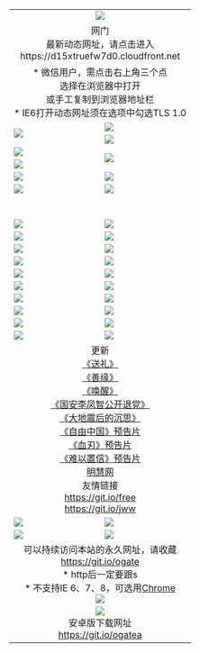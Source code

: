 ﻿<table>
  <tr></tr>
  <tr><td colspan=2 align=center><img src="https://cloud.githubusercontent.com/assets/11880933/13434984/f430fae2-e012-11e5-814f-c2df1e82b247.jpg" /></td></tr>
  <tr><td colspan=2 align=center>网门<br>最新动态网址，请点击进入
<br>https://d15xtruefw7d0.cloudfront.net
    </td>
  </tr>
  <tr>
    <td colspan=2 align=center>* 微信用户，需点击右上角三个点<br>选择在浏览器中打开<br>或手工复制到浏览器地址栏
    <br>* IE6打开动态网址须在选项中勾选TLS 1.0</td>
  </tr>
  <tr>
    <td rowspan=2><a href="https://d15xtruefw7d0.cloudfront.net/ogUP.aspx?name=11DKC.mp4&list=11DKC" target="_blank"><img src="https://d15xtruefw7d0.cloudfront.net/Up/11DKC1.jpg" /></a></td> 
    <td><div><a href="https://d15xtruefw7d0.cloudfront.net/ogUP.aspx?name=LRWS.mp4&list=LRWS" target="_blank"><img src="https://d15xtruefw7d0.cloudfront.net/Up/LRWS.jpg" /></a></td>
   </tr>
  <tr>
    <td><a href="https://d15xtruefw7d0.cloudfront.net/ogNiceVedio.aspx" target="_blank"><img src="https://d15xtruefw7d0.cloudfront.net/Up/11TGKDY.jpg" /></a></td>
  </tr>
  <tr>
    <td><a href="https://d15xtruefw7d0.cloudfront.net/ogUP.aspx?name=JQR.mp4&count=2" target="_blank"><img src="https://d15xtruefw7d0.cloudfront.net/Up/JQR.jpg" /></a></td>   
    <td rowspan=2><a href="https://d15xtruefw7d0.cloudfront.net/ogUP.aspx?name=JP.mp4&count=9" target="_blank"><img src="https://d15xtruefw7d0.cloudfront.net/Up/JP.jpg" /></td>
  </tr>
  <tr>
    <td><a href="https://d15xtruefw7d0.cloudfront.net/ogUP.aspx?name=WH.mp4" target="_blank"><img src="https://d15xtruefw7d0.cloudfront.net/Up/WH.jpg" /></a></td>
  </tr>
  <tr>
    <td><a href="https://d15xtruefw7d0.cloudfront.net/ogUP.aspx?name=SSZJ.mp4&list=SSZJ" target="_blank"><img src="https://d15xtruefw7d0.cloudfront.net/Up/SSZJ.jpg" /></a></td>
    <td><a href="https://d15xtruefw7d0.cloudfront.net/ogUP.aspx?name=1XQK.mp4&count=13" target="_blank"><img src="https://d15xtruefw7d0.cloudfront.net/Up/1XQK.jpg" /></a</td>
  </tr>
  <tr>
    <td><a href="https://d15xtruefw7d0.cloudfront.net/ogUP.aspx?name=ZY.mp4&count=2015|16" target="_blank"><img src="https://d15xtruefw7d0.cloudfront.net/Up/ZY.jpg" /></a</td>
    <td><a href="https://d15xtruefw7d0.cloudfront.net/ogUP.aspx?name=XTFY.mp4&count=B|2,A|24" target="_blank"><img src="https://d15xtruefw7d0.cloudfront.net/Up/XTFY.jpg" /></a></td>
  </tr>
  <tr height="40">
  </tr>
  <tr>
    <td><a href="https://d15xtruefw7d0.cloudfront.net/ogUP.aspx?name=4SQQ.mp4&list=4SQQ" target="_blank"><img src="https://d15xtruefw7d0.cloudfront.net/Up/4SQQ0.jpg"/></a></td>
    <td><a href="https://d15xtruefw7d0.cloudfront.net/ogUP.aspx?name=4SHQ.mp4&list=4SHQ" target="_blank"><img src="https://d15xtruefw7d0.cloudfront.net/Up/4SHQ0.jpg"/></a></td>
  </tr>
  <tr>
    <td><a href="https://d15xtruefw7d0.cloudfront.net/ogUP.aspx?name=4SZG.mp4&list=4SZG" target="_blank"><img src="https://d15xtruefw7d0.cloudfront.net/Up/4SZG0.jpg"/></a></td>
    <td><a href="https://d15xtruefw7d0.cloudfront.net/ogUP.aspx?name=4SDJ.mp4&list=4SDJ" target="_blank"><img src="https://d15xtruefw7d0.cloudfront.net/Up/4SDJ0.jpg"/></a></td>
  </tr>
  <tr>
    <td><a href="https://d15xtruefw7d0.cloudfront.net/ogUP.aspx?name=4SGX.mp4&list=4SGX" target="_blank"><img src="https://d15xtruefw7d0.cloudfront.net/Up/4SGX0.jpg"/></a></td>
    <td><a href="https://d15xtruefw7d0.cloudfront.net/ogUP.aspx?name=4SHD.mp4&list=4SHD" target="_blank"><img src="https://d15xtruefw7d0.cloudfront.net/Up/4SHD0.jpg"/></a></td>
  </tr>
  <tr>
    <td><a href="https://d15xtruefw7d0.cloudfront.net/ogUP.aspx?name=4CTX.mp4&list=4CTX" target="_blank"><img src="https://d15xtruefw7d0.cloudfront.net/Up/4CTX0.jpg"/></a></td>
    <td><a href="https://d15xtruefw7d0.cloudfront.net/ogUP.aspx?name=4CWZ.mp4&list=4CWZ" target="_blank"><img src="https://d15xtruefw7d0.cloudfront.net/Up/4CWZ0.jpg"/></a></td>
  </tr>
  <tr>
    <td><a href="https://d15xtruefw7d0.cloudfront.net/onUP.aspx?name=https://d1pog55izwmvoe.cloudfront.net/" target="_blank"><img src="https://d15xtruefw7d0.cloudfront.net/Up/0DTW.jpg"/></a></td>
    <td><a href="https://d15xtruefw7d0.cloudfront.net/onUP.aspx?name=https://d240ns8up8earz.cloudfront.net/acenter/" target="_blank"><img src="https://d15xtruefw7d0.cloudfront.net/Up/0TDW.jpg" /></a></td>
  </tr>
  <tr>
    <td><a href="https://d15xtruefw7d0.cloudfront.net/onUP.aspx?name=https://d4508d6vomz2p.cloudfront.net/gb/nsc413.htm" target="_blank"><img src="https://d15xtruefw7d0.cloudfront.net/Up/0DJY.jpg" /></a></td>
    <td><a href="https://d15xtruefw7d0.cloudfront.net/onUP.aspx?name=https://dilo7bqpjb57y.cloudfront.net/xtr/gb/prog204.html" target="_blank"><img src="https://d15xtruefw7d0.cloudfront.net/Up/0XTR.jpg" /></a></td>
  </tr>
  <tr>
    <td><a href="https://d15xtruefw7d0.cloudfront.net/onUP.aspx?name=https://d3aj00iefsmfgc.cloudfront.net/" target="_blank"><img src="https://d15xtruefw7d0.cloudfront.net/Up/0MHW.jpg" /></a></td>
    <td><a href="https://d15xtruefw7d0.cloudfront.net/onUP.aspx?name=https://d20wz7qt14x5d2.cloudfront.net/" target="_blank"><img src="https://d15xtruefw7d0.cloudfront.net/Up/0ZJW.jpg" /></a></td>
  </tr>
  <tr>
    <td><a href="https://d15xtruefw7d0.cloudfront.net/ogUP.aspx?name=0FG.zip" target="_blank"><img src="https://d15xtruefw7d0.cloudfront.net/Up/0FG.jpg" /></a></td>
    <td><a href="https://d15xtruefw7d0.cloudfront.net/ogUP.aspx?name=0FGA.apk" target="_blank"><img src="https://d15xtruefw7d0.cloudfront.net/Up/0FGA.jpg" /></a></td>
  </tr>
  <tr>
    <td><a href="https://d15xtruefw7d0.cloudfront.net/ogUP.aspx?name=0U.zip" target="_blank"><img src="https://d15xtruefw7d0.cloudfront.net/Up/0U.jpg" /></a></td>
    <td><a href="https://d15xtruefw7d0.cloudfront.net/ogUP.aspx?name=0UA.apk" target="_blank"><img src="https://d15xtruefw7d0.cloudfront.net/Up/0UA.jpg" /></a></td>
  </tr>
  <tr>
    <td><a href="https://d15xtruefw7d0.cloudfront.net/ogUP.aspx?name=0iPPOTV.zip" target="_blank"><img src="https://d15xtruefw7d0.cloudfront.net/Up/0iPPOTV.jpg" /></a></td>
    <td><a href="https://d15xtruefw7d0.cloudfront.net/ogUP.aspx?name=0iNTD.apk" target="_blank"><img src="https://d15xtruefw7d0.cloudfront.net/Up/0iNTD.jpg" /></a></td>
  </tr>
  <tr>
    <td colspan=2 align=center>更新<br>
      <a href="https://d15xtruefw7d0.cloudfront.net/ogUP.aspx?name=4ESL.mp4" target="_blank">《送礼》</a><br>
      <a href="https://d15xtruefw7d0.cloudfront.net/ogUP.aspx?name=4ESY.mp4" target="_blank">《善缘》</a><br>
      <a href="https://d15xtruefw7d0.cloudfront.net/ogUP.aspx?name=4EHX.mp4" target="_blank">《唤醒》</a><br>
      <a href="https://d15xtruefw7d0.cloudfront.net/ogUP.aspx?name=4LFZ.mp4" target="_blank">《国安李凤智公开退党》</a><br>
      <a href="https://d15xtruefw7d0.cloudfront.net/ogUP.aspx?name=4DDZHDCS.mp4" target="_blank">《大地震后的沉思》</a><br>
      <a href="https://d15xtruefw7d0.cloudfront.net/ogUP.aspx?name=11ZYZG0.mp4" target="_blank">《自由中国》预告片</a><br>
      <a href="https://d15xtruefw7d0.cloudfront.net/ogUP.aspx?name=11XR.mp4" target="_blank">《血刃》预告片</a><br>
      <a href="https://d15xtruefw7d0.cloudfront.net/ogUP.aspx?name=11NYZX.mp4&count=2" target="_blank">《难以置信》预告片</a><br>
      <a href="https://d15xtruefw7d0.cloudfront.net/onUP.aspx?name=https://www.minghui.org/" target="_blank">明慧网</a><br>
      友情链接<br>
      <a href="https://d15xtruefw7d0.cloudfront.net/onUP.aspx?name=https://git.io/free" target="_blank">https://git.io/free</a><br>
      <a href="https://d15xtruefw7d0.cloudfront.net/onUP.aspx?name=https://git.io/jww" target="_blank">https://git.io/jww</a></td>
    </td>
  </tr>
  <tr>
    <td><a href="https://d15xtruefw7d0.cloudfront.net/ogNice.aspx" target="_blank"><img src="https://d15xtruefw7d0.cloudfront.net/Up/0WCYY.jpg" /></a></td>
    <td><a href="https://d15xtruefw7d0.cloudfront.net/onCO.aspx?ob=600事物&op=增删改&args=WH1~%23类型6新闻%7c%23类型6评论&mode=" target="_blank"><img src="https://d15xtruefw7d0.cloudfront.net/Up/0WZTT.jpg" /></a></td> 
  </tr>
  <tr>
    <td><a href="https://d15xtruefw7d0.cloudfront.net/ogDY.aspx" target="_blank"><img src="https://d15xtruefw7d0.cloudfront.net/Up/0FK.jpg" /></a></td>
    <td><a href="https://d15xtruefw7d0.cloudfront.net/ogST.aspx" target="_blank"><img src="https://d15xtruefw7d0.cloudfront.net/Up/0ST.jpg" /></a></td> 
  </tr>
  <tr>
    <td colspan=2 align=center>可以持续访问本站的永久网址，请收藏<br/><a href="https://git.io/ogate" target="_blank">https://git.io/ogate</a><br/>* http后一定要跟s<br/>* 不支持IE 6、7、8，可选用<a href="https://d15xtruefw7d0.cloudfront.net/ogUP.aspx?name=0ChromePortable.zip">Chrome</a><br/><a href="https://d15xtruefw7d0.cloudfront.net/Up/0WMGDL2.png" target="_blank"><img src="https://d15xtruefw7d0.cloudfront.net/Up/0WMGD2.png"/></a></td>
  </tr>
  <tr>
    <td colspan=2 align=center><a href="https://d15xtruefw7d0.cloudfront.net/ogUP.aspx?name=0oGate.apk" target="_blank"><img src="https://cloud.githubusercontent.com/assets/11880933/13720399/75e143ee-e842-11e5-9f0a-1421f423c80f.jpg" /></a><br>安卓版下载网址<br><a href="https://git.io/ogatea">https://git.io/ogatea</a></td>
  </tr>
  <!--tr>
    <td colspan=2 align=center>可能失效的动态网址
    </td>
  </tr-->
</table>
